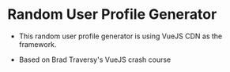 # Random User Profile Generator

- This random user profile generator is using VueJS CDN as the framework.

- Based on Brad Traversy's VueJS crash course
